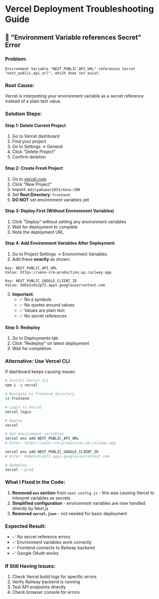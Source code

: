 # Vercel Deployment Troubleshooting Guide

## 🚨 **"Environment Variable references Secret" Error**

### **Problem:**
```
Environment Variable "NEXT_PUBLIC_API_URL" references Secret "next_public_api_url", which does not exist.
```

### **Root Cause:**
Vercel is interpreting your environment variable as a secret reference instead of a plain text value.

### **Solution Steps:**

#### **Step 1: Delete Current Project**
1. Go to Vercel dashboard
2. Find your project
3. Go to Settings → General
4. Click "Delete Project"
5. Confirm deletion

#### **Step 2: Create Fresh Project**
1. Go to [vercel.com](https://vercel.com)
2. Click "New Project"
3. Import: `AdityaKumar2853/Xeno-CRM`
4. Set **Root Directory**: `frontend`
5. **DO NOT** set environment variables yet

#### **Step 3: Deploy First (Without Environment Variables)**
1. Click "Deploy" without setting any environment variables
2. Wait for deployment to complete
3. Note the deployment URL

#### **Step 4: Add Environment Variables After Deployment**
1. Go to Project Settings → Environment Variables
2. Add these **exactly** as shown:

```
Key: NEXT_PUBLIC_API_URL
Value: https://xeno-crm-production.up.railway.app
```

```
Key: NEXT_PUBLIC_GOOGLE_CLIENT_ID
Value: 0dke1v9s2pf2.apps.googleusercontent.com
```

3. **Important**: 
   - ✅ No `@` symbols
   - ✅ No quotes around values
   - ✅ Values are plain text
   - ✅ No secret references

#### **Step 5: Redeploy**
1. Go to Deployments tab
2. Click "Redeploy" on latest deployment
3. Wait for completion

### **Alternative: Use Vercel CLI**

If dashboard keeps causing issues:

```bash
# Install Vercel CLI
npm i -g vercel

# Navigate to frontend directory
cd frontend

# Login to Vercel
vercel login

# Deploy
vercel

# Set environment variables
vercel env add NEXT_PUBLIC_API_URL
# Enter: https://xeno-crm-production.up.railway.app

vercel env add NEXT_PUBLIC_GOOGLE_CLIENT_ID
# Enter: 0dke1v9s2pf2.apps.googleusercontent.com

# Redeploy
vercel --prod
```

### **What I Fixed in the Code:**

1. **Removed `env` section** from `next.config.js` - this was causing Vercel to interpret variables as secrets
2. **Simplified configuration** - environment variables are now handled directly by Next.js
3. **Removed `vercel.json`** - not needed for basic deployment

### **Expected Result:**
- ✅ No secret reference errors
- ✅ Environment variables work correctly
- ✅ Frontend connects to Railway backend
- ✅ Google OAuth works

### **If Still Having Issues:**
1. Check Vercel build logs for specific errors
2. Verify Railway backend is running
3. Test API endpoints directly
4. Check browser console for errors
